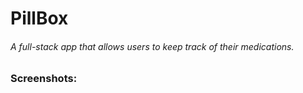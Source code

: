 # PillBox 
###### A full-stack app that allows users to keep track of their medications.

### Screenshots:
